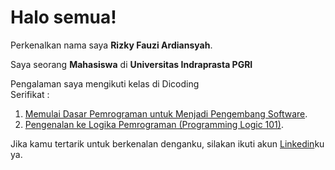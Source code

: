 
# Halo semua! 

Perkenalkan nama saya **Rizky Fauzi Ardiansyah**.

Saya seorang **Mahasiswa** di **Universitas Indraprasta PGRI**

Pengalaman saya mengikuti kelas di Dicoding  
Serifikat :   
1. [Memulai Dasar Pemrograman untuk Menjadi Pengembang Software](https://www.dicoding.com/certificates/QLZ9106ODP5D).  
2. [Pengenalan ke Logika Pemrograman (Programming Logic 101)](https://www.dicoding.com/certificates/07Z656EWRXQR).

Jika kamu tertarik untuk berkenalan denganku, silakan ikuti akun [Linkedin](https://www.linkedin.com/in/rizky-fauzi-847828220/)ku ya.

